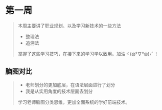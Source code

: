 # 第一周

> 本周主要讲了职业规划、以及学习新技术的一些方法
>
> - 整理法
> - 追溯法
>
> 掌握了这些学习技巧，在接下来的学习学以致用。加油ヾ(◍°∇°◍)ﾉﾞ！



## 脑图对比

> - 老师划分的更加底层，在语法层面进行了划分
> - 我是从实用角度的技术层面去划分
>
> 学习老师脑图分类思维，更加全面系统的学好前端技术。

